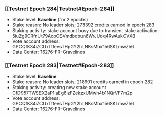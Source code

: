 ### [[Testnet Epoch 284|Testnet#Epoch-284]]
* Stake level: **Baseline** (for 2 epochs)
* Stake reason: No leader slots; 278392 credits earned in epoch 283
* Staking activity: stake account busy due to transient stake activation: 5iu2g9CRfnUt79AopCSVmdbdbun6WrJUdq4RwAukCVXB
* Vote account address: GPCQfK34iZCUxTffeesTHpGY2hLNKsMbx156SKLmwZh6
* Data Center: 16276-FR-Gravelines
### [[Testnet Epoch 283|Testnet#Epoch-283]]
* Stake level: **Baseline**
* Stake reason: No leader slots; 218901 credits earned in epoch 282
* Staking activity: creating new stake account CfD957TWSEX2aP1iaEg6izFZekzxUMwh4b1NQrVF7m2p
* Vote account address: GPCQfK34iZCUxTffeesTHpGY2hLNKsMbx156SKLmwZh6
* Data Center: 16276-FR-Gravelines